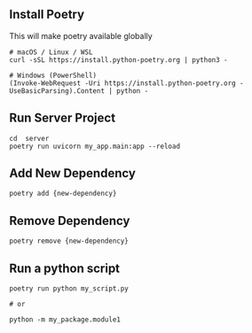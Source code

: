 
## Install Poetry
This will make poetry available globally
```
# macOS / Linux / WSL
curl -sSL https://install.python-poetry.org | python3 -

# Windows (PowerShell)
(Invoke-WebRequest -Uri https://install.python-poetry.org -UseBasicParsing).Content | python -
```


## Run Server Project

```
cd  server
poetry run uvicorn my_app.main:app --reload
```

## Add New Dependency

```
poetry add {new-dependency}
```

## Remove Dependency

```
poetry remove {new-dependency}
```

## Run a python script

```
poetry run python my_script.py

# or 

python -m my_package.module1
```
